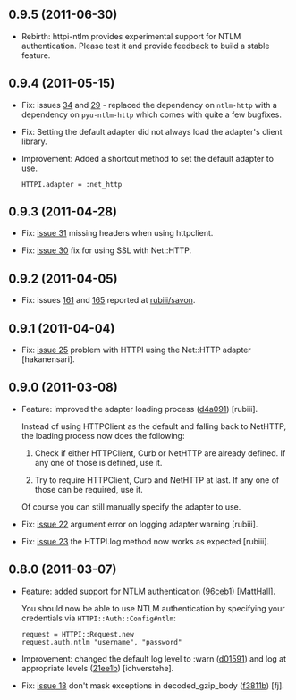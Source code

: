 ## 0.9.5 (2011-06-30)

* Rebirth: httpi-ntlm provides experimental support for NTLM authentication.
  Please test it and provide feedback to build a stable feature.

## 0.9.4 (2011-05-15)

* Fix: issues [34](https://github.com/rubiii/httpi/issues/34) and
  [29](https://github.com/rubiii/httpi/issues/29) - replaced the dependency
  on `ntlm-http` with a dependency on `pyu-ntlm-http` which comes with quite
  a few bugfixes.

* Fix: Setting the default adapter did not always load the adapter's client library.

* Improvement: Added a shortcut method to set the default adapter to use.

      HTTPI.adapter = :net_http

## 0.9.3 (2011-04-28)

* Fix: [issue 31](https://github.com/rubiii/httpi/issues/31) missing headers when using httpclient.

* Fix: [issue 30](https://github.com/rubiii/httpi/issues/30) fix for using SSL with Net::HTTP.

## 0.9.2 (2011-04-05)

* Fix: issues [161](https://github.com/rubiii/savon/issues/161) and [165](https://github.com/rubiii/savon/issues/165)
  reported at [rubiii/savon](https://github.com/rubiii/savon).

## 0.9.1 (2011-04-04)

* Fix: [issue 25](https://github.com/rubiii/httpi/issues/22) problem with HTTPI using the Net::HTTP adapter [hakanensari].

## 0.9.0 (2011-03-08)

* Feature: improved the adapter loading process ([d4a091](https://github.com/rubiii/httpi/commit/d4a091)) [rubiii].

  Instead of using HTTPClient as the default and falling back to NetHTTP, the loading process now does the following:

  1. Check if either HTTPClient, Curb or NetHTTP are already defined.
     If any one of those is defined, use it.

  2. Try to require HTTPClient, Curb and NetHTTP at last.
     If any one of those can be required, use it.

  Of course you can still manually specify the adapter to use.

* Fix: [issue 22](https://github.com/rubiii/httpi/issues/22) argument error on logging adapter warning [rubiii].

* Fix: [issue 23](https://github.com/rubiii/httpi/issues/23) the HTTPI.log method now works as expected [rubiii].

## 0.8.0 (2011-03-07)

* Feature: added support for NTLM authentication ([96ceb1](https://github.com/rubiii/httpi/commit/96ceb1)) [MattHall].

  You should now be able to use NTLM authentication by specifying your credentials via `HTTPI::Auth::Config#ntlm`:

      request = HTTPI::Request.new
      request.auth.ntlm "username", "password"

* Improvement: changed the default log level to :warn ([d01591](https://github.com/rubiii/httpi/commit/d01591))
  and log at appropriate levels ([21ee1b](https://github.com/rubiii/httpi/commit/21ee1b)) [ichverstehe].

* Fix: [issue 18](https://github.com/rubiii/httpi/issues/18) don't mask exceptions in decoded_gzip_body
  ([f3811b](https://github.com/rubiii/httpi/commit/f3811b)) [fj].

